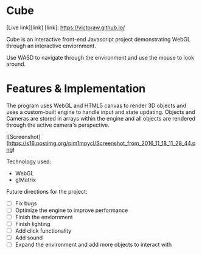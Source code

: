 # Cube

[Live link][link]
[link]: https://victoraw.github.io/

Cube is an interactive front-end Javascript project demonstrating WebGL through an interactive enviornment.

Use WASD to navigate through the environment and use the mouse to look around.

# Features & Implementation

The program uses WebGL and HTML5 canvas to render 3D objects and uses a custom-built engine to handle input and state updating. Objects and Cameras are stored in arrays within the engine and all objects are rendered through the active camera's perspective.

![Screenshot]
(https://s16.postimg.org/pim1mpycl/Screenshot_from_2016_11_18_11_28_44.png)

Technology used:

- WebGL
- glMatrix 

Future directions for the project:
- [ ] Fix bugs
- [ ] Optimize the engine to improve performance
- [ ] Finish the enviornment
- [ ] Finish lighting
- [ ] Add click functionality
- [ ] Add sound
- [ ] Expand the environment and add more objects to interact with
